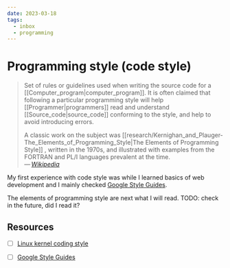 ```yaml
---
date: 2023-03-18
tags:
  - inbox
  - programming
---
```


# Programming style (code style)

> Set of rules or guidelines used when writing the source code for a
> [[Computer_program|computer_program]]. It is often claimed that following a
> particular programming style will help
> [[Programmer|programmers]] read and understand
> [[Source_code|source_code]] conforming to the style, and help to avoid
> introducing errors.
>
> A classic work on the subject was
> [[research/Kernighan_and_Plauger-The_Elements_of_Programming_Style|The Elements of Programming Style]]
> , written in the 1970s, and illustrated with examples from the FORTRAN and
> PL/I languages prevalent at the time.\
> — <cite>[Wikipedia](https://en.wikipedia.org/wiki/Programming_style)</cite>

My first experience with code style was while I learned basics of web
development and I mainly checked [Google Style Guides](https://google.github.io/styleguide/).

The elements of programming style are next what I will read.
TODO: check in the future, did I read it?

## Resources

- [ ] [Linux kernel coding style](https://www.kernel.org/doc/Documentation/process/coding-style.rst)
- [ ] [Google Style Guides](https://google.github.io/styleguide/)

